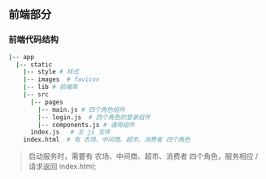 ## 前端部分


### 前端代码结构
```bash
|-- app
  |-- static
    |-- style # 样式
    |-- images  # favicon
    |-- lib # 前端库
    |-- src 
      |-- pages
        |-- main.js # 四个角色组件
        |-- login.js  # 四个角色的登录组件
        |-- components.js # 通用组件
      index.js   # 主 js 文件
    index.html  # 有 农场、中间商、超市、消费者 四个角色
```

> 启动服务时，需要有 农场、中间商、超市、消费者 四个角色，服务相应 / 请求返回 index.html;